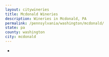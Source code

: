 ```yaml
---
layout: citywineries
title: Mcdonald Wineries
description: Wineries in Mcdonald, PA
permalink: /pennsylvania/washington/mcdonald/
state: pa
county: washington
city: mcdonald
---
```

-
